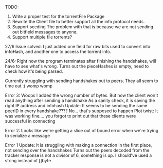 TODO:
1. Write a proper test for the torrentFile Package
2. Rewrite the Client file to better support all the info protocol needs.
3. Support seeding
    The problem with that is because we are not sending out bitfield messages to anyone.
4. Support multiple file torrents?


27/6 Issue solved: I just added one field for raw bits used to convert into infoHash, and another one to access the torrent info.

24/6: Right now the program terminates after finishing the handshakes, will have to see what's wrong. Turns out the pieceHashes is empty, need to check how it's being parsed.

Currently struggling with sending handshakes out to peers. They all seem to time out :( womp womp

Error 3: Woops I added the wrong number of bytes. But now the client won't read anything after sending a handshake
As a sanity check, it is saving the right IP address and infohash
Update: It seems to be sending the same peerID in every handshake???? No... that's supposed to happen
Plot twist: It was working fine.... you forgot to print out that these clients were successful in connecting



Error 2: Looks like we're getting a slice out of bound error when we're trying to serialize a message

Error 1 Update: 
It is struggling with making a connection in the first place, not sending over the handshakes
Turns out the peers decoded from the tracker response is not a divisor of 6, something is up. I should've used a string instead of []byte